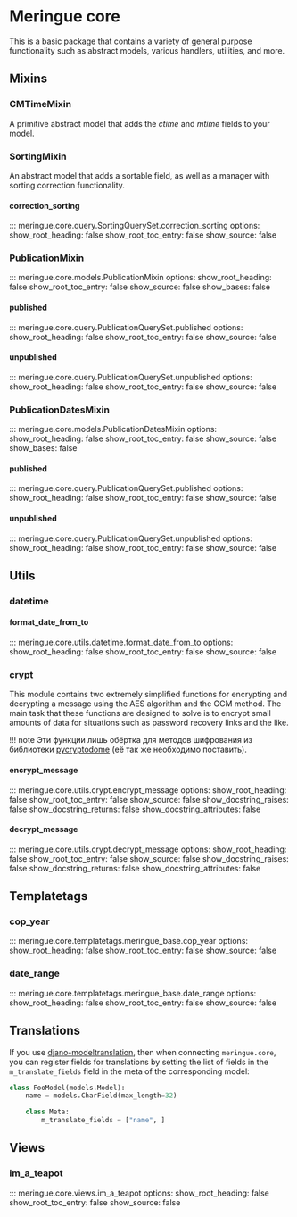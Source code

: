 # Meringue core

This is a basic package that contains a variety of general purpose functionality such as abstract models, various handlers, utilities, and more.


## Mixins

### CMTimeMixin

A primitive abstract model that adds the _ctime_ and _mtime_ fields to your model.


### SortingMixin

An abstract model that adds a sortable field, as well as a manager with sorting correction functionality.


#### correction_sorting

::: meringue.core.query.SortingQuerySet.correction_sorting
	options:
		show_root_heading: false
		show_root_toc_entry: false
		show_source: false


### PublicationMixin

::: meringue.core.models.PublicationMixin
	options:
		show_root_heading: false
		show_root_toc_entry: false
		show_source: false
		show_bases: false


#### published

::: meringue.core.query.PublicationQuerySet.published
	options:
		show_root_heading: false
		show_root_toc_entry: false
		show_source: false


#### unpublished

::: meringue.core.query.PublicationQuerySet.unpublished
	options:
		show_root_heading: false
		show_root_toc_entry: false
		show_source: false


### PublicationDatesMixin

::: meringue.core.models.PublicationDatesMixin
	options:
		show_root_heading: false
		show_root_toc_entry: false
		show_source: false
		show_bases: false


#### published

::: meringue.core.query.PublicationQuerySet.published
	options:
		show_root_heading: false
		show_root_toc_entry: false
		show_source: false


#### unpublished

::: meringue.core.query.PublicationQuerySet.unpublished
	options:
		show_root_heading: false
		show_root_toc_entry: false
		show_source: false


## Utils


### datetime

#### format_date_from_to

::: meringue.core.utils.datetime.format_date_from_to
	options:
		show_root_heading: false
		show_root_toc_entry: false
		show_source: false


### crypt

This module contains two extremely simplified functions for encrypting and decrypting a message using the AES algorithm and the GCM method. The main task that these functions are designed to solve is to encrypt small amounts of data for situations such as password recovery links and the like.

!!! note
	Эти функции лишь обёртка для методов шифрования из библиотеки [pycryptodome](https://www.pycryptodome.org/) (её так же необходимо поставить).


#### encrypt_message

::: meringue.core.utils.crypt.encrypt_message
	options:
		show_root_heading: false
		show_root_toc_entry: false
		show_source: false
		show_docstring_raises: false
		show_docstring_returns: false
		show_docstring_attributes: false

#### decrypt_message

::: meringue.core.utils.crypt.decrypt_message
	options:
		show_root_heading: false
		show_root_toc_entry: false
		show_source: false
		show_docstring_raises: false
		show_docstring_returns: false
		show_docstring_attributes: false


## Templatetags


### cop_year

::: meringue.core.templatetags.meringue_base.cop_year
	options:
		show_root_heading: false
		show_root_toc_entry: false
		show_source: false


### date_range

::: meringue.core.templatetags.meringue_base.date_range
	options:
		show_root_heading: false
		show_root_toc_entry: false
		show_source: false


## Translations

If you use [djano-modeltranslation](https://django-modeltranslation.readthedocs.io/en/latest/), then when connecting `meringue.core`, you can register fields for translations by setting the list of fields in the `m_translate_fields` field in the meta of the corresponding model:

```py
class FooModel(models.Model):
    name = models.CharField(max_length=32)

    class Meta:
        m_translate_fields = ["name", ]
```


## Views


### im_a_teapot

::: meringue.core.views.im_a_teapot
	options:
		show_root_heading: false
		show_root_toc_entry: false
		show_source: false
